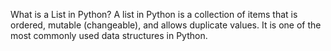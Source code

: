 What is a List in Python?
A list in Python is a collection of items that is ordered, mutable (changeable), and allows duplicate values. It is one of the most commonly used data structures in Python.

